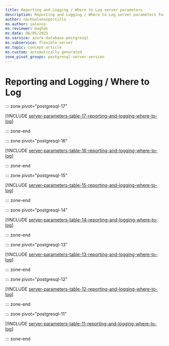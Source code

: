 ```yaml
---
title: Reporting and Logging / Where to Log server parameters
description: Reporting and Logging / Where to Log server parameters for Azure Database for PostgreSQL flexible server.
author: nachoalonsoportillo
ms.author: ialonso
ms.reviewer: maghan
ms.date: 06/05/2025
ms.service: azure-database-postgresql
ms.subservice: flexible-server
ms.topic: concept-article
ms.custom: automatically generated
zone_pivot_groups: postgresql-server-version
---
```

# Reporting and Logging / Where to Log


::: zone pivot="postgresql-17"

[!INCLUDE [server-parameters-table-17-reporting-and-logging-where-to-log](./includes/server-parameters-table-17-reporting-and-logging-where-to-log.md)]

::: zone-end


::: zone pivot="postgresql-16"

[!INCLUDE [server-parameters-table-16-reporting-and-logging-where-to-log](./includes/server-parameters-table-16-reporting-and-logging-where-to-log.md)]

::: zone-end


::: zone pivot="postgresql-15"

[!INCLUDE [server-parameters-table-15-reporting-and-logging-where-to-log](./includes/server-parameters-table-15-reporting-and-logging-where-to-log.md)]

::: zone-end


::: zone pivot="postgresql-14"

[!INCLUDE [server-parameters-table-14-reporting-and-logging-where-to-log](./includes/server-parameters-table-14-reporting-and-logging-where-to-log.md)]

::: zone-end


::: zone pivot="postgresql-13"

[!INCLUDE [server-parameters-table-13-reporting-and-logging-where-to-log](./includes/server-parameters-table-13-reporting-and-logging-where-to-log.md)]

::: zone-end


::: zone pivot="postgresql-12"

[!INCLUDE [server-parameters-table-12-reporting-and-logging-where-to-log](./includes/server-parameters-table-12-reporting-and-logging-where-to-log.md)]

::: zone-end


::: zone pivot="postgresql-11"

[!INCLUDE [server-parameters-table-11-reporting-and-logging-where-to-log](./includes/server-parameters-table-11-reporting-and-logging-where-to-log.md)]

::: zone-end



